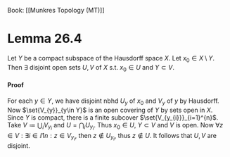 Book: [[Munkres Topology (MT)]]
# Lemma 26.4
Let $Y$ be a compact subspace of the Hausdorff space $X$.
Let $x_{0}\in X\setminus Y$.
Then $\exists$ disjoint open sets $U,V$ of $X$ s.t. $x_{0}\in U$ and $Y\subset V$.
#### Proof
For each $y\in Y$, we have disjoint nbhd $U_{y}$ of $x_{0}$ and $V_{y}$ of $y$ by Hausdorff.
Now $\set{V_{y}}_{y\in Y}$ is an open covering of $Y$ by sets open in $X$.
Since $Y$ is compact, there is a finite subcover $\set{V_{y_{i}}}_{i=1}^{n}$.
Take $V\coloneqq \bigcup_{i}V_{y_{i}}$ and $U=\bigcap_{i}U_{y_{i}}$. 
Thus $x_{0}\in U$, $Y\subset V$ and $V$ is open.
Now $\forall z\in V:\exists i\in\ii{1}{n}:z\in V_{y_{i}}$, then $z\notin U_{y_{i}}$, thus $z\notin U$.
It follows that $U,V$ are disjoint.